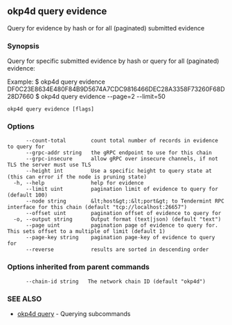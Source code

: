 ## okp4d query evidence

Query for evidence by hash or for all (paginated) submitted evidence

### Synopsis

Query for specific submitted evidence by hash or query for all (paginated) evidence:

Example:
$ okp4d query evidence DF0C23E8634E480F84B9D5674A7CDC9816466DEC28A3358F73260F68D28D7660
$ okp4d query evidence --page=2 --limit=50

```
okp4d query evidence [flags]
```

### Options

```
      --count-total        count total number of records in evidence to query for
      --grpc-addr string   the gRPC endpoint to use for this chain
      --grpc-insecure      allow gRPC over insecure channels, if not TLS the server must use TLS
      --height int         Use a specific height to query state at (this can error if the node is pruning state)
  -h, --help               help for evidence
      --limit uint         pagination limit of evidence to query for (default 100)
      --node string        &lt;host&gt;:&lt;port&gt; to Tendermint RPC interface for this chain (default "tcp://localhost:26657")
      --offset uint        pagination offset of evidence to query for
  -o, --output string      Output format (text|json) (default "text")
      --page uint          pagination page of evidence to query for. This sets offset to a multiple of limit (default 1)
      --page-key string    pagination page-key of evidence to query for
      --reverse            results are sorted in descending order
```

### Options inherited from parent commands

```
      --chain-id string   The network chain ID (default "okp4d")
```

### SEE ALSO

* [okp4d query](okp4d_query.md)	 - Querying subcommands
